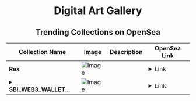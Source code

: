 <div align="center">

# Digital Art Gallery

## Trending Collections on OpenSea

| Collection Name                       | Image                                                                                     | Description                       | OpenSea Link                                                                                          |
|---------------------------------------|-------------------------------------------------------------------------------------------|-----------------------------------|--------------------------------------------------------------------------------------------------------|
| **Rex** | ![Image](https://i.seadn.io/s/raw/files/6d3256b2240b51a8eae33be7ead85d55.jpg?w=500&auto=format?w=200&auto=format) |  | <details><summary>Link</summary>[Rex](https://opensea.io/collection/rex-39)</details> |
| **<details><summary>SBI_WEB3_WALLET...</summary>SBI_WEB3_WALLET_POL</details>** | ![Image](https://i.seadn.io/s/raw/files/0fa66f2ced8dbb7b0dd3f19132f34b58.png?w=500&auto=format?w=200&auto=format) |  | <details><summary>Link</summary>[SBI_WEB3_WALLET_POL](https://opensea.io/collection/sbi-web3-wallet-pol)</details> |

</div>